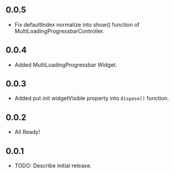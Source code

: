 ## 0.0.5
* Fix defaultIndex normalize into show() function of MultiLoadingProgressbarController.

## 0.0.4
* Added MultiLoadingProgressbar Widget.

## 0.0.3
* Added put init widgetVisible property into `dispose()` function. 

## 0.0.2
* All Ready!

## 0.0.1

* TODO: Describe initial release.
